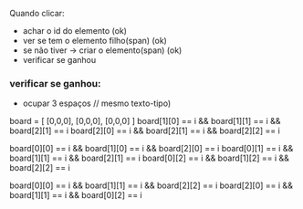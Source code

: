 Quando clicar:
* achar o id do elemento (ok)
* ver se tem o elemento filho(span) (ok)
* se não tiver -> criar o elemento(span) (ok)
* verificar se ganhou



### verificar se ganhou:
* ocupar 3 espaços // mesmo texto-tipo)


board = [
    [0,0,0],
    [0,0,0],
    [0,0,0]
]
board[1][0] == i && board[1][1] == i && board[2][1] == i
board[2][0] == i && board[2][1] == i && board[2][2] == i

board[0][0] == i && board[1][0] == i && board[2][0] == i
board[0][1] == i && board[1][1] == i && board[2][1] == i
board[0][2] == i && board[1][2] == i && board[2][2] == i

board[0][0] == i && board[1][1] == i && board[2][2] == i
board[2][0] == i && board[1][1] == i && board[0][2] == i